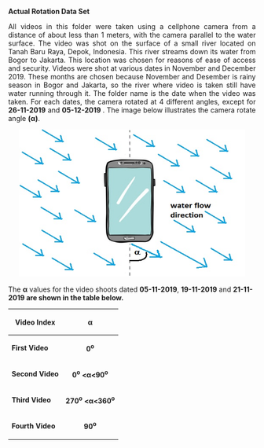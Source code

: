 <b> Actual Rotation Data Set </b>
<p align="justify">
All videos in this folder were taken using a cellphone camera from a distance of about less than 1 meters, with the camera parallel to
the water surface. The video was shot  on the surface of a small river located on Tanah Baru Raya, Depok, Indonesia. This river streams down its water from Bogor to  Jakarta.  This location was chosen for reasons of ease of access and security. Videos were shot at various dates in November and December 2019. These months are chosen because November and Desember is rainy season in Bogor and Jakarta,  so  the  river  where  video is taken still have water running through it. The folder name is the date when the video was taken.
For each dates, the camera rotated at 4 different angles, except for <b>26-11-2019</b> and <b> 05-12-2019 </b>. The image below illustrates the camera rotate angle <b>(&alpha;)</b>.
 </p>

<p align="center">
  <img width="460" height="300" src="https://github.com/BenSirenden/Open-Channel-Water-Flow-Video/blob/main/images/water%20direction.jpg">
</p>

<p>
 The <b>&alpha;</b> values for the video shoots dated <b>05-11-2019</b>, <b>19-11-2019</b> and <b>21-11-2019<b/> are shown in the table below.
</p>
 
 
| <p align="center">Video Index</p> | <p align="center">&alpha;</p> |
|-|-|
| First Video | <p align="center"> 0<sup>o</sup> </p> |
| Second Video | <p align="center"> 0<sup>o</sup> <&alpha;<90<sup>o</sup> </p> |
| Third Video | <p align="center">270<sup>o</sup> <&alpha;<360<sup>o</sup></p> |
| Fourth Video | <p align="center">90<sup>o</sup></p> |


